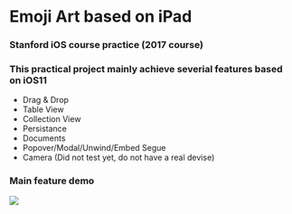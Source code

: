# Emoji Art based on iPad
### Stanford iOS course practice (2017 course)
### This practical project mainly achieve severial features based on iOS11
* Drag & Drop
* Table View
* Collection View
* Persistance
* Documents
* Popover/Modal/Unwind/Embed Segue
* Camera (Did not test yet, do not have a real devise)
### Main feature demo
![](https://storage.googleapis.com/chatroom.geekliubo.com/github/emojiArt.gif)
